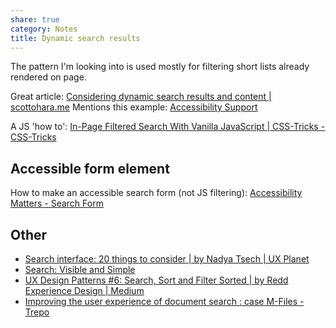 ```yaml
---
share: true
category: Notes
title: Dynamic search results
---
```


The pattern I'm looking into is used mostly for filtering short lists already rendered on page.

Great article: [Considering dynamic search results and content | scottohara.me](https://www.scottohara.me/blog/2022/02/05/dynamic-results.html)
	Mentions this example: [Accessibility Support](https://a11ysupport.io/)

A JS 'how to': [In-Page Filtered Search With Vanilla JavaScript | CSS-Tricks - CSS-Tricks](https://css-tricks.com/in-page-filtered-search-with-vanilla-javascript/)

## Accessible form element
How to make an accessible search form (not JS filtering):
[Accessibility Matters - Search Form](https://www.a11ymatters.com/pattern/accessible-search/)


## Other
- [Search interface: 20 things to consider | by Nadya Tsech | UX Planet](https://uxplanet.org/search-interface-20-things-to-consider-4b1466e98881)
- [Search: Visible and Simple](https://www.nngroup.com/articles/search-visible-and-simple/)
- [UX Design Patterns #6: Search, Sort and Filter Sorted | by Redd Experience Design | Medium](https://medium.com/@reddexperience/ux-design-patterns-6-search-sort-and-filter-sorted-913a3ce1e160)
-  [Improving the user experience of document search : case M-Files - Trepo](https://trepo.tuni.fi/handle/10024/104758)

